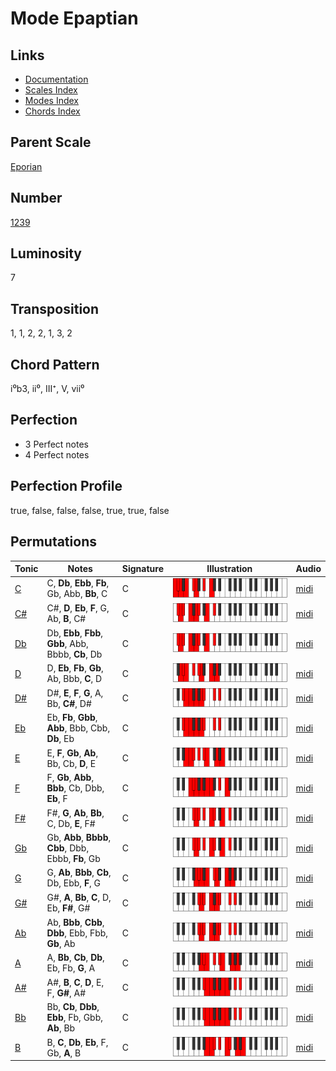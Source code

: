 # Mode Epaptian

## Links

- [Documentation](README.md)
- [Scales Index](Scales.md)
- [Modes Index](Modes.md)
- [Chords Index](Chords.md)

## Parent Scale

[Eporian](ScaleEporian.md)

## Number

[1239](https://ianring.com/musictheory/scales/1239)

## Luminosity

7

## Transposition

1, 1, 2, 2, 1, 3, 2

## Chord Pattern

i⁰b3, ii⁰, III⁺, V, vii⁰

## Perfection

- 3 Perfect notes
- 4 Perfect notes

## Perfection Profile

true, false, false, false, true, true, false

## Permutations

| Tonic | Notes | Signature | Illustration | Audio |
|-------|-------|-----------|--------------|-------|
| [C](ModeCNaturalEpaptian.md) | C, **Db**, **Ebb**, **Fb**, Gb, Abb, **Bb**, C | C | ![CNaturalEpaptian](ModeCNaturalEpaptian.png) | [midi](https://github.com/edipermadi/music/blob/main/docs/ModeCNaturalEpaptian.mid?raw=true) |
| [C#](ModeCSharpEpaptian.md) | C#, **D**, **Eb**, **F**, G, Ab, **B**, C# | C | ![CSharpEpaptian](ModeCSharpEpaptian.png) | [midi](https://github.com/edipermadi/music/blob/main/docs/ModeCSharpEpaptian.mid?raw=true) |
| [Db](ModeDFlatEpaptian.md) | Db, **Ebb**, **Fbb**, **Gbb**, Abb, Bbbb, **Cb**, Db | C | ![DFlatEpaptian](ModeDFlatEpaptian.png) | [midi](https://github.com/edipermadi/music/blob/main/docs/ModeDFlatEpaptian.mid?raw=true) |
| [D](ModeDNaturalEpaptian.md) | D, **Eb**, **Fb**, **Gb**, Ab, Bbb, **C**, D | C | ![DNaturalEpaptian](ModeDNaturalEpaptian.png) | [midi](https://github.com/edipermadi/music/blob/main/docs/ModeDNaturalEpaptian.mid?raw=true) |
| [D#](ModeDSharpEpaptian.md) | D#, **E**, **F**, **G**, A, Bb, **C#**, D# | C | ![DSharpEpaptian](ModeDSharpEpaptian.png) | [midi](https://github.com/edipermadi/music/blob/main/docs/ModeDSharpEpaptian.mid?raw=true) |
| [Eb](ModeEFlatEpaptian.md) | Eb, **Fb**, **Gbb**, **Abb**, Bbb, Cbb, **Db**, Eb | C | ![EFlatEpaptian](ModeEFlatEpaptian.png) | [midi](https://github.com/edipermadi/music/blob/main/docs/ModeEFlatEpaptian.mid?raw=true) |
| [E](ModeENaturalEpaptian.md) | E, **F**, **Gb**, **Ab**, Bb, Cb, **D**, E | C | ![ENaturalEpaptian](ModeENaturalEpaptian.png) | [midi](https://github.com/edipermadi/music/blob/main/docs/ModeENaturalEpaptian.mid?raw=true) |
| [F](ModeFNaturalEpaptian.md) | F, **Gb**, **Abb**, **Bbb**, Cb, Dbb, **Eb**, F | C | ![FNaturalEpaptian](ModeFNaturalEpaptian.png) | [midi](https://github.com/edipermadi/music/blob/main/docs/ModeFNaturalEpaptian.mid?raw=true) |
| [F#](ModeFSharpEpaptian.md) | F#, **G**, **Ab**, **Bb**, C, Db, **E**, F# | C | ![FSharpEpaptian](ModeFSharpEpaptian.png) | [midi](https://github.com/edipermadi/music/blob/main/docs/ModeFSharpEpaptian.mid?raw=true) |
| [Gb](ModeGFlatEpaptian.md) | Gb, **Abb**, **Bbbb**, **Cbb**, Dbb, Ebbb, **Fb**, Gb | C | ![GFlatEpaptian](ModeGFlatEpaptian.png) | [midi](https://github.com/edipermadi/music/blob/main/docs/ModeGFlatEpaptian.mid?raw=true) |
| [G](ModeGNaturalEpaptian.md) | G, **Ab**, **Bbb**, **Cb**, Db, Ebb, **F**, G | C | ![GNaturalEpaptian](ModeGNaturalEpaptian.png) | [midi](https://github.com/edipermadi/music/blob/main/docs/ModeGNaturalEpaptian.mid?raw=true) |
| [G#](ModeGSharpEpaptian.md) | G#, **A**, **Bb**, **C**, D, Eb, **F#**, G# | C | ![GSharpEpaptian](ModeGSharpEpaptian.png) | [midi](https://github.com/edipermadi/music/blob/main/docs/ModeGSharpEpaptian.mid?raw=true) |
| [Ab](ModeAFlatEpaptian.md) | Ab, **Bbb**, **Cbb**, **Dbb**, Ebb, Fbb, **Gb**, Ab | C | ![AFlatEpaptian](ModeAFlatEpaptian.png) | [midi](https://github.com/edipermadi/music/blob/main/docs/ModeAFlatEpaptian.mid?raw=true) |
| [A](ModeANaturalEpaptian.md) | A, **Bb**, **Cb**, **Db**, Eb, Fb, **G**, A | C | ![ANaturalEpaptian](ModeANaturalEpaptian.png) | [midi](https://github.com/edipermadi/music/blob/main/docs/ModeANaturalEpaptian.mid?raw=true) |
| [A#](ModeASharpEpaptian.md) | A#, **B**, **C**, **D**, E, F, **G#**, A# | C | ![ASharpEpaptian](ModeASharpEpaptian.png) | [midi](https://github.com/edipermadi/music/blob/main/docs/ModeASharpEpaptian.mid?raw=true) |
| [Bb](ModeBFlatEpaptian.md) | Bb, **Cb**, **Dbb**, **Ebb**, Fb, Gbb, **Ab**, Bb | C | ![BFlatEpaptian](ModeBFlatEpaptian.png) | [midi](https://github.com/edipermadi/music/blob/main/docs/ModeBFlatEpaptian.mid?raw=true) |
| [B](ModeBNaturalEpaptian.md) | B, **C**, **Db**, **Eb**, F, Gb, **A**, B | C | ![BNaturalEpaptian](ModeBNaturalEpaptian.png) | [midi](https://github.com/edipermadi/music/blob/main/docs/ModeBNaturalEpaptian.mid?raw=true) |
